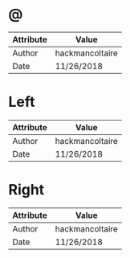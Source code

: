 # @
| Attribute | Value |
| ---  | ---     |
| Author | hackmancoltaire |
| Date | 11/26/2018 |
# Left
| Attribute | Value |
| ---  | ---     |
| Author | hackmancoltaire |
| Date | 11/26/2018 |
# Right
| Attribute | Value |
| ---  | ---     |
| Author | hackmancoltaire |
| Date | 11/26/2018 |
